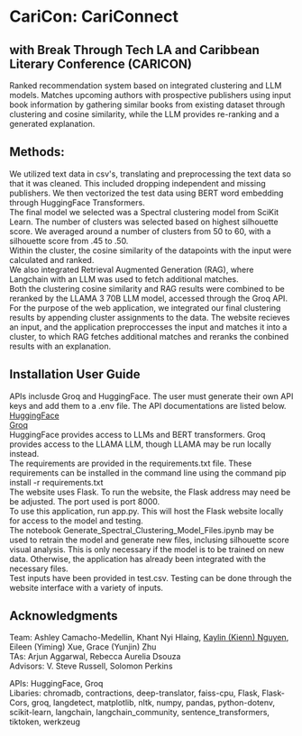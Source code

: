 # CariCon: **CariConnect**
## with Break Through Tech LA and Caribbean Literary Conference (CARICON)
Ranked recommendation system based on integrated clustering and LLM models. Matches upcoming authors with prospective publishers using input book information by gathering similar books from existing dataset through clustering and cosine similarity, while the LLM provides re-ranking and a generated explanation.

## Methods:
We utilized text data in csv's, translating and preprocessing the text data so that it was cleaned. This included dropping independent and missing publishers. We then vectorized the test data using BERT word embedding through HuggingFace Transformers.<br />
The final model we selected was a Spectral clustering model from SciKit Learn. The number of clusters was selected based on highest silhouette score. We averaged around a number of clusters from 50 to 60, with a silhouette score from .45 to .50.<br />
Within the cluster, the cosine similarity of the datapoints with the input were calculated and ranked.<br />
We also integrated Retrieval Augmented Generation (RAG), where Langchain with an LLM was used to fetch additional matches.<br />
Both the clustering cosine similarity and RAG results were combined to be reranked by the LLAMA 3 70B LLM model, accessed through the Groq API.<br />
For the purpose of the web application, we integrated our final clustering results by appending cluster assignments to the data. The website recieves an input, and the application preproccesses the input and matches it into a cluster, to which RAG fetches additional matches and reranks the conbined results with an explanation.

## Installation User Guide
APIs inclusde Groq and HuggingFace. The user must generate their own API keys and add them to a .env file. The API documentations are listed below.<br />
[HuggingFace](https://huggingface.co/docs/hub/en/security-tokens)<br />
[Groq](https://console.groq.com/keys)<br />
HuggingFace provides access to LLMs and BERT transformers. Groq provides access to the LLAMA LLM, though LLAMA may be run locally instead.<br />
The requirements are provided in the requirements.txt file. These requirements can be installed in the command line using the command pip install -r requirements.txt<br />
The website uses Flask. To run the website, the Flask address may need be be adjusted. The port used is port 8000.<br />
To use this application, run app.py. This will host the Flask website locally for access to the model and testing.<br />
The notebook Generate_Spectral_Clustering_Model_Files.ipynb may be used to retrain the model and generate new files, inclusing silhouette score visual analysis. This is only necessary if the model is to be trained on new data. Otherwise, the application has already been integrated with the necessary files.<br />
Test inputs have been provided in test.csv. Testing can be done through the website interface with a variety of inputs.

## Acknowledgments
Team: Ashley Camacho-Medellin, Khant Nyi Hlaing, [Kaylin (Kienn) Nguyen](https://github.com/kn21), Eileen (Yiming) Xue, Grace (Yunjin) Zhu <br />
TAs: Arjun Aggarwal, Rebecca Aurelia Dsouza <br />
Advisors: V. Steve Russell, Solomon Perkins<br />

APIs: HuggingFace, Groq<br />
Libaries: 
chromadb,
contractions,
deep-translator,
faiss-cpu,
Flask,
Flask-Cors,
groq,
langdetect,
matplotlib,
nltk,
numpy,
pandas,
python-dotenv,
scikit-learn,
langchain,
langchain_community,
sentence_transformers,
tiktoken,
werkzeug
